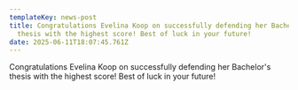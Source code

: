 ```yaml
---
templateKey: news-post
title: Congratulations Evelina Koop on successfully defending her Bachelor's
  thesis with the highest score! Best of luck in your future!
date: 2025-06-11T18:07:45.761Z
---
```

Congratulations Evelina Koop on successfully defending her Bachelor's thesis with the highest score! Best of luck in your future!